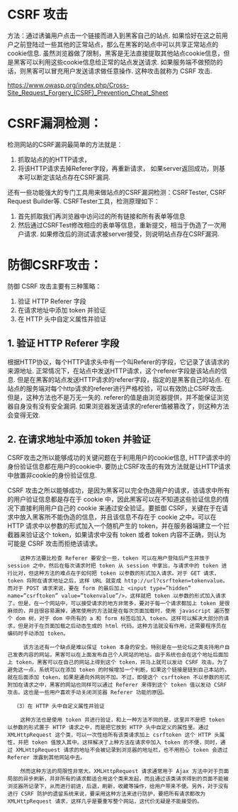 # CSRF 攻击
方法：通过诱骗用户点击一个链接而进入到黑客自己的站点.
如果恰好在这之前用户之前登陆过一些其他的正常站点，那么在黑客的站点中可以共享正常站点的cookie信息. 
虽然浏览器做了限制，黑客是无法直接提取其他站点cookie信息，但是黑客可以利用这些cookie信息给正常的站点发送请求. 如果服务端不做预防的话，则黑客可以冒充用户发送请求做任意操作.
这种攻击就称为 CSRF 攻击.

https://www.owasp.org/index.php/Cross-Site_Request_Forgery_(CSRF)_Prevention_Cheat_Sheet

 

# CSRF漏洞检测：
检测网站的CSRF漏洞最简单的方法就是：
1. 抓取站点的的HTTP请求，
2. 将该HTTP请求去掉Referer字段，再重新请求，
如果server返回成功，则基本可以断定该站点存在CSRF漏洞.

还有一些功能强大的专门工具用来做站点的CSRF漏洞检测：CSRFTester, CSRF Request Builder等.
CSRFTester工具，检测原理如下：
1. 首先抓取我们再浏览器中访问过的所有链接和所有表单等信息
2. 然后通过CSRFTest修改相应的表单等信息，重新提交，相当于伪造了一次用户请求.
如果修改后的测试请求被server接受，则说明站点存在CSRF漏洞.

# 防御CSRF攻击：
防御 CSRF 攻击主要有三种策略：
1. 验证 HTTP Referer 字段
2. 在请求地址中添加 token 并验证
3. 在 HTTP 头中自定义属性并验证

## 1. 验证 HTTP Referer 字段
根据HTTP协议，每个HTTP请求头中有一个叫Referer的字段，它记录了该请求的来源地址.
正常情况下，在站点中发送HTTP请求，这个referer字段是该站点的信息.
但是在黑客的站点发送HTTP请求的referer字段，指定的是黑客自己的站点.
在站点的服务端对每个http请求的referer进行严格校验，可以有效防止CSRF攻击.
但是，这种方法也不是万无一失的. referer的值是由浏览器提供，并不能保证浏览器自身没有没有安全漏洞.
如果浏览器发送请求的referer值被篡改了，则这种方法会变得无效.


## 2. 在请求地址中添加 token 并验证
CSRF攻击之所以能够成功的关键问题在于利用用户的cookie信息, HTTP请求中的身份验证信息都在用户的cookie中. 要防止CSRF攻击的有效方法就是让HTTP请求中放置非cookie的身份验证信息.



CSRF 攻击之所以能够成功，是因为黑客可以完全伪造用户的请求，该请求中所有的用户验证信息都是存在于 cookie 中，因此黑客可以在不知道这些验证信息的情况下直接利用用户自己的 cookie 来通过安全验证。要抵御 CSRF，关键在于在请求中放入黑客所不能伪造的信息，并且该信息不存在于 cookie 之中。可以在 HTTP 请求中以参数的形式加入一个随机产生的 token，并在服务器端建立一个拦截器来验证这个 token，如果请求中没有 token 或者 token 内容不正确，则认为可能是 CSRF 攻击而拒绝该请求。

        这种方法要比检查 Referer 要安全一些，token 可以在用户登陆后产生并放于 session 之中，然后在每次请求时把 token 从 session 中拿出，与请求中的 token 进行比对，但这种方法的难点在于如何把 token 以参数的形式加入请求。对于 GET 请求，token 将附在请求地址之后，这样 URL 就变成 http://url?csrftoken=tokenvalue。 而对于 POST 请求来说，要在 form 的最后加上 <input type=”hidden” name=”csrftoken” value=”tokenvalue”/>，这样就把 token 以参数的形式加入请求了。但是，在一个网站中，可以接受请求的地方非常多，要对于每一个请求都加上 token 是很麻烦的，并且很容易漏掉，通常使用的方法就是在每次页面加载时，使用 javascript 遍历整个 dom 树，对于 dom 中所有的 a 和 form 标签后加入 token。这样可以解决大部分的请求，但是对于在页面加载之后动态生成的 html 代码，这种方法就没有作用，还需要程序员在编码时手动添加 token。

         该方法还有一个缺点是难以保证 token 本身的安全。特别是在一些论坛之类支持用户自己发表内容的网站，黑客可以在上面发布自己个人网站的地址。由于系统也会在这个地址后面加上 token，黑客可以在自己的网站上得到这个 token，并马上就可以发动 CSRF 攻击。为了避免这一点，系统可以在添加 token 的时候增加一个判断，如果这个链接是链到自己本站的，就在后面添加 token，如果是通向外网则不加。不过，即使这个 csrftoken 不以参数的形式附加在请求之中，黑客的网站也同样可以通过 Referer 来得到这个 token 值以发动 CSRF 攻击。这也是一些用户喜欢手动关闭浏览器 Referer 功能的原因。

      （3）在 HTTP 头中自定义属性并验证

        这种方法也是使用 token 并进行验证，和上一种方法不同的是，这里并不是把 token 以参数的形式置于 HTTP 请求之中，而是把它放到 HTTP 头中自定义的属性里。通过 XMLHttpRequest 这个类，可以一次性给所有该类请求加上 csrftoken 这个 HTTP 头属性，并把 token 值放入其中。这样解决了上种方法在请求中加入 token 的不便，同时，通过 XMLHttpRequest 请求的地址不会被记录到浏览器的地址栏，也不用担心 token 会透过 Referer 泄露到其他网站中去。

        然而这种方法的局限性非常大。XMLHttpRequest 请求通常用于 Ajax 方法中对于页面局部的异步刷新，并非所有的请求都适合用这个类来发起，而且通过该类请求得到的页面不能被浏览器所记录下，从而进行前进，后退，刷新，收藏等操作，给用户带来不便。另外，对于没有进行 CSRF 防护的遗留系统来说，要采用这种方法来进行防护，要把所有请求都改为 XMLHttpRequest 请求，这样几乎是要重写整个网站，这代价无疑是不能接受的。
